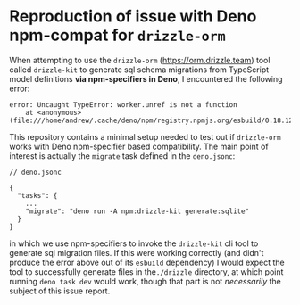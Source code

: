 # Reproduction of issue with Deno npm-compat for `drizzle-orm`

When attempting to use the `drizzle-orm` (https://orm.drizzle.team) tool called
`drizzle-kit` to generate sql schema migrations from TypeScript model
definitions **via npm-specifiers in Deno**, I encountered the following error:

```
error: Uncaught TypeError: worker.unref is not a function
    at <anonymous> (file:///home/andrew/.cache/deno/npm/registry.npmjs.org/esbuild/0.18.12/lib/main.js:2295:10)
```

This repository contains a minimal setup needed to test out if `drizzle-orm`
works with Deno npm-specifier based compatibility. The main point of interest is
actually the `migrate` task defined in the `deno.jsonc`:

```
// deno.jsonc

{
  "tasks": {
    ...
    "migrate": "deno run -A npm:drizzle-kit generate:sqlite"
  }
}
```

in which we use npm-specifiers to invoke the `drizzle-kit` cli tool to generate
sql migration files. If this were working correctly (and didn't produce the
error above out of its `esbuild` dependency) I would expect the tool to
successfully generate files in the`./drizzle` directory, at which point running
`deno task dev` would work, though that part is not _necessarily_ the subject of
this issue report.
